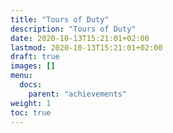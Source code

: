 ```yaml
---
title: "Tours of Duty"
description: "Tours of Duty"
date: 2020-10-13T15:21:01+02:00
lastmod: 2020-10-13T15:21:01+02:00
draft: true
images: []
menu:
  docs:
    parent: "achievements"
weight: 1
toc: true
---
```

 
